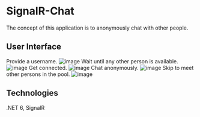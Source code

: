 # SignalR-Chat
The concept of this application is to anonymously chat with other people.
## User Interface
Provide a username.
![image](https://user-images.githubusercontent.com/34129377/226182002-32ac3d67-b6f9-4e75-b615-1edf3df9c8f2.png)
Wait until any other person is available.
![image](https://user-images.githubusercontent.com/34129377/226182054-5accb38c-513e-409f-8cf6-64f50727d32d.png)
Get connected.
![image](https://user-images.githubusercontent.com/34129377/226182173-cf7875e0-1f48-4d1b-84bc-6ef23ebdd94c.png)
Chat anonymously.
![image](https://user-images.githubusercontent.com/34129377/226182303-38872bb4-db38-429e-9852-062643be6116.png)
Skip to meet other persons in the pool.
![image](https://user-images.githubusercontent.com/34129377/226182543-03855bc2-975d-4b67-a73d-276dfbc07b6d.png)
## Technologies
.NET 6, SignalR
